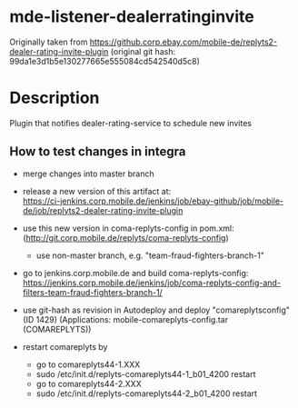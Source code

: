 # mde-listener-dealerratinginvite

Originally taken from https://github.corp.ebay.com/mobile-de/replyts2-dealer-rating-invite-plugin
(original git hash: 99da1e3d1b5e130277665e555084cd542540d5c8)

# Description

Plugin that notifies dealer-rating-service to schedule new invites


How to test changes in integra
------------------------------

* merge changes into master branch

* release a new version of this artifact at:  
https://ci-jenkins.corp.mobile.de/jenkins/job/ebay-github/job/mobile-de/job/replyts2-dealer-rating-invite-plugin

* use this new version in coma-replyts-config in pom.xml:   
(http://git.corp.mobile.de/replyts/coma-replyts-config)  
    * use non-master branch, e.g. "team-fraud-fighters-branch-1"

* go to jenkins.corp.mobile.de and build coma-replyts-config:    https://jenkins.corp.mobile.de/jenkins/job/coma-replyts-config-and-filters-team-fraud-fighters-branch-1/

* use git-hash as revision in Autodeploy and deploy "comareplytsconfig" (ID 1429) (Applications: mobile-comareplyts-config.tar (COMAREPLYTS))

* restart comareplyts by
    * go to comareplyts44-1.XXX
    * sudo /etc/init.d/replyts-comareplyts44-1_b01_4200 restart
    * go to comareplyts44-2.XXX
    * sudo /etc/init.d/replyts-comareplyts44-2_b01_4200 restart
